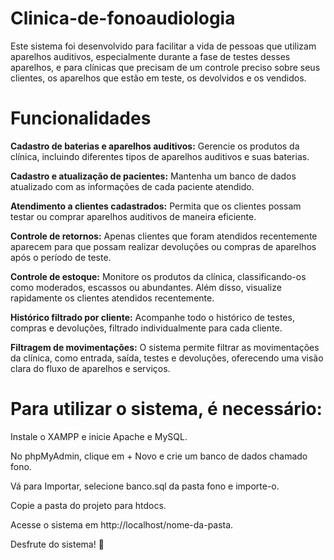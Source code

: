 # Clinica-de-fonoaudiologia

Este sistema foi desenvolvido para facilitar a vida de pessoas que utilizam aparelhos auditivos, especialmente durante a fase de testes desses aparelhos, e para clínicas que precisam de um controle preciso sobre seus clientes, os aparelhos que estão em teste, os devolvidos e os vendidos.

# Funcionalidades

**Cadastro de baterias e aparelhos auditivos:** Gerencie os produtos da clínica, incluindo diferentes tipos de aparelhos auditivos e suas baterias.

**Cadastro e atualização de pacientes:** Mantenha um banco de dados atualizado com as informações de cada paciente atendido.

**Atendimento a clientes cadastrados:** Permita que os clientes possam testar ou comprar aparelhos auditivos de maneira eficiente.

**Controle de retornos:** Apenas clientes que foram atendidos recentemente aparecem para que possam realizar devoluções ou compras de aparelhos após o período de teste.

**Controle de estoque:** Monitore os produtos da clínica, classificando-os como moderados, escassos ou abundantes. Além disso, visualize rapidamente os clientes atendidos recentemente.

**Histórico filtrado por cliente:** Acompanhe todo o histórico de testes, compras e devoluções, filtrado individualmente para cada cliente.

**Filtragem de movimentações:** O sistema permite filtrar as movimentações da clínica, como entrada, saída, testes e devoluções, oferecendo uma visão clara do fluxo de aparelhos e serviços.

# Para utilizar o sistema, é necessário:
Instale o XAMPP e inicie Apache e MySQL.

No phpMyAdmin, clique em + Novo e crie um banco de dados chamado fono.

Vá para Importar, selecione banco.sql da pasta fono e importe-o.

Copie a pasta do projeto para htdocs.

Acesse o sistema em http://localhost/nome-da-pasta.

Desfrute do sistema! 🌟

